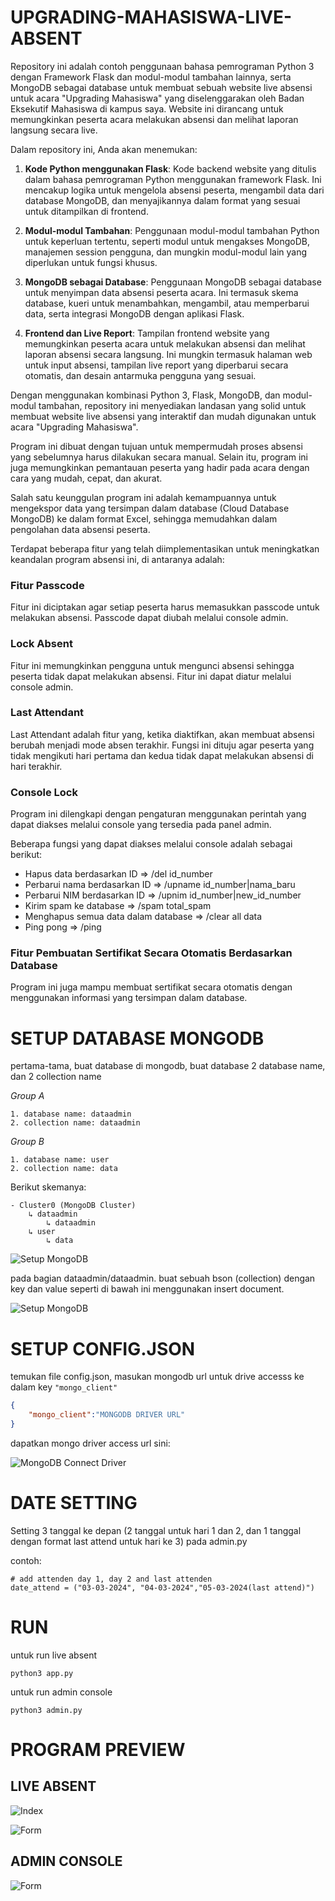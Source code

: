 # UPGRADING-MAHASISWA-LIVE-ABSENT

Repository ini adalah contoh penggunaan bahasa pemrograman Python 3 dengan Framework Flask dan modul-modul tambahan lainnya, serta MongoDB sebagai database untuk membuat sebuah website live absensi untuk acara "Upgrading Mahasiswa" yang diselenggarakan oleh Badan Eksekutif Mahasiswa di kampus saya. Website ini dirancang untuk memungkinkan peserta acara melakukan absensi dan melihat laporan langsung secara live.

Dalam repository ini, Anda akan menemukan:

1. **Kode Python menggunakan Flask**: Kode backend website yang ditulis dalam bahasa pemrograman Python menggunakan framework Flask. Ini mencakup logika untuk mengelola absensi peserta, mengambil data dari database MongoDB, dan menyajikannya dalam format yang sesuai untuk ditampilkan di frontend.

2. **Modul-modul Tambahan**: Penggunaan modul-modul tambahan Python untuk keperluan tertentu, seperti modul untuk mengakses MongoDB, manajemen session pengguna, dan mungkin modul-modul lain yang diperlukan untuk fungsi khusus.

3. **MongoDB sebagai Database**: Penggunaan MongoDB sebagai database untuk menyimpan data absensi peserta acara. Ini termasuk skema database, kueri untuk menambahkan, mengambil, atau memperbarui data, serta integrasi MongoDB dengan aplikasi Flask.

4. **Frontend dan Live Report**: Tampilan frontend website yang memungkinkan peserta acara untuk melakukan absensi dan melihat laporan absensi secara langsung. Ini mungkin termasuk halaman web untuk input absensi, tampilan live report yang diperbarui secara otomatis, dan desain antarmuka pengguna yang sesuai.

Dengan menggunakan kombinasi Python 3, Flask, MongoDB, dan modul-modul tambahan, repository ini menyediakan landasan yang solid untuk membuat website live absensi yang interaktif dan mudah digunakan untuk acara "Upgrading Mahasiswa".

Program ini dibuat dengan tujuan untuk mempermudah proses absensi yang sebelumnya harus dilakukan secara manual. Selain itu, program ini juga memungkinkan pemantauan peserta yang hadir pada acara dengan cara yang mudah, cepat, dan akurat.

Salah satu keunggulan program ini adalah kemampuannya untuk mengekspor data yang tersimpan dalam database (Cloud Database MongoDB) ke dalam format Excel, sehingga memudahkan dalam pengolahan data absensi peserta.

Terdapat beberapa fitur yang telah diimplementasikan untuk meningkatkan keandalan program absensi ini, di antaranya adalah:

### Fitur Passcode

Fitur ini diciptakan agar setiap peserta harus memasukkan passcode untuk melakukan absensi. Passcode dapat diubah melalui console admin.

### Lock Absent

Fitur ini memungkinkan pengguna untuk mengunci absensi sehingga peserta tidak dapat melakukan absensi. Fitur ini dapat diatur melalui console admin.

### Last Attendant

Last Attendant adalah fitur yang, ketika diaktifkan, akan membuat absensi berubah menjadi mode absen terakhir. Fungsi ini dituju agar peserta yang tidak mengikuti hari pertama dan kedua tidak dapat melakukan absensi di hari terakhir.

### Console Lock

Program ini dilengkapi dengan pengaturan menggunakan perintah yang dapat diakses melalui console yang tersedia pada panel admin.

Beberapa fungsi yang dapat diakses melalui console adalah sebagai berikut:
- Hapus data berdasarkan ID => /del id_number
- Perbarui nama berdasarkan ID => /upname id_number|nama_baru
- Perbarui NIM berdasarkan ID => /upnim id_number|new_id_number
- Kirim spam ke database => /spam total_spam
- Menghapus semua data dalam database => /clear all data
- Ping pong => /ping

### Fitur Pembuatan Sertifikat Secara Otomatis Berdasarkan Database

Program ini juga mampu membuat sertifikat secara otomatis dengan menggunakan informasi yang tersimpan dalam database.

# SETUP DATABASE MONGODB

pertama-tama, buat database di mongodb, buat database 2 database name, dan 2 collection name

_*Group A*_

    1. database name: dataadmin
    2. collection name: dataadmin

_*Group B*_

    1. database name: user
    2. collection name: data

Berikut skemanya:
```
- Cluster0 (MongoDB Cluster)
    ↳ dataadmin
        ↳ dataadmin
    ↳ user
        ↳ data
```
![Setup MongoDB](../../screenshoot/setup_mongodb_cluster.png)

pada bagian dataadmin/dataadmin. buat sebuah bson (collection) dengan key dan value seperti di bawah ini menggunakan insert document.

![Setup MongoDB](../../screenshoot/mongodb_collection_build.png)

# SETUP CONFIG.JSON

temukan file config.json, masukan mongodb url untuk drive accesss ke dalam key `"mongo_client"`
```json
{
    "mongo_client":"MONGODB DRIVER URL"
}
```
dapatkan mongo driver access url sini:

![MongoDB Connect Driver](../../screenshoot/connect_drive.png)


# DATE SETTING 
Setting 3 tanggal ke depan (2 tanggal untuk hari 1 dan 2, dan 1 tanggal dengan format last attend untuk hari ke 3) pada admin.py

contoh:
```PY
# add attenden day 1, day 2 and last attenden
date_attend = ("03-03-2024", "04-03-2024","05-03-2024(last attend)")
```

# RUN

untuk run live absent
```
python3 app.py
```

untuk run admin console
```
python3 admin.py
```

# PROGRAM PREVIEW

## LIVE ABSENT

![Index](../../screenshoot/absent.png)

![Form](../../screenshoot/attend_up.png)

## ADMIN CONSOLE

![Form](../../screenshoot/admin_c.png)
